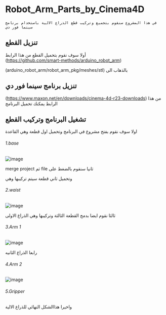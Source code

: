 # Robot_Arm_Parts_by_Cinema4D
	في هذا المشروع سنقوم بتجميع وتركيب قطع الذراع الالية باستخدام برنامج سينما فور دي
  
## تنزيل القطع
أولا سوف نقوم بتحميل القطع من هذا الرابط   
(https://github.com/smart-methods/arduino_robot_arm)

 
(arduino_robot_arm/robot_arm_pkg/meshes/stl) بالذهاب الى

## تنزيل برنامج سينما فور دي
(https://www.maxon.net/en/downloads/cinema-4d-r23-downloads) من هذا الرابط يمكنك تحميل البرنامج


## تشغيل البرنامج وتركيب القطع
اولا سوف نقوم بفتح مشروع في البرنامج وتحميل اول قطعة وهي القاعدة
###### 1.base
![image](https://user-images.githubusercontent.com/61877121/127896471-3519209c-1225-4cda-8a1e-9e3535f9cece.png)

merge project ثم file ثانيا سنقوم بالضغط على 

 وتحميل ثاني قطعة سيتم تركيبها وهي 
 ###### 2.waist
 ![image](https://user-images.githubusercontent.com/61877121/127897448-9a2e85ba-2f6a-4263-9b89-13649c150893.png)
 
 
  ثالثا نقوم ايضا بدمج القطعة الثالثة وتركيبها وهي الذراع الاولى 
 ###### 3.Arm 1
 ![image](https://user-images.githubusercontent.com/61877121/127897956-e006b034-ebf5-4691-80d4-1ff2fc021d77.png)

رابعا الذراع الثانيه
 ###### 4.Arm 2  
 ![image](https://user-images.githubusercontent.com/61877121/127898520-03dcb112-c3bd-4938-8efe-ccce7cc4666a.png)

 ###### 5.Gripper
 واخيرا هذاالشكل النهائي للذراع الالية 
 
 

 
